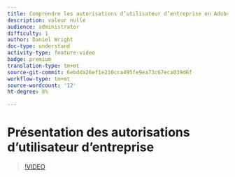```yaml
---
title: Comprendre les autorisations d’utilisateur d’entreprise en Adobe Target
description: valeur nulle
audience: administrator
difficulty: 1
author: Daniel Wright
doc-type: understand
activity-type: feature-video
badge: premium
translation-type: tm+mt
source-git-commit: 6ebdda26ef1e210cca495fe9ea73c67eca039d6f
workflow-type: tm+mt
source-wordcount: '12'
ht-degree: 8%

---
```



# Présentation des autorisations d’utilisateur d’entreprise

>[!VIDEO](https://video.tv.adobe.com/v/19042/?quality=12)